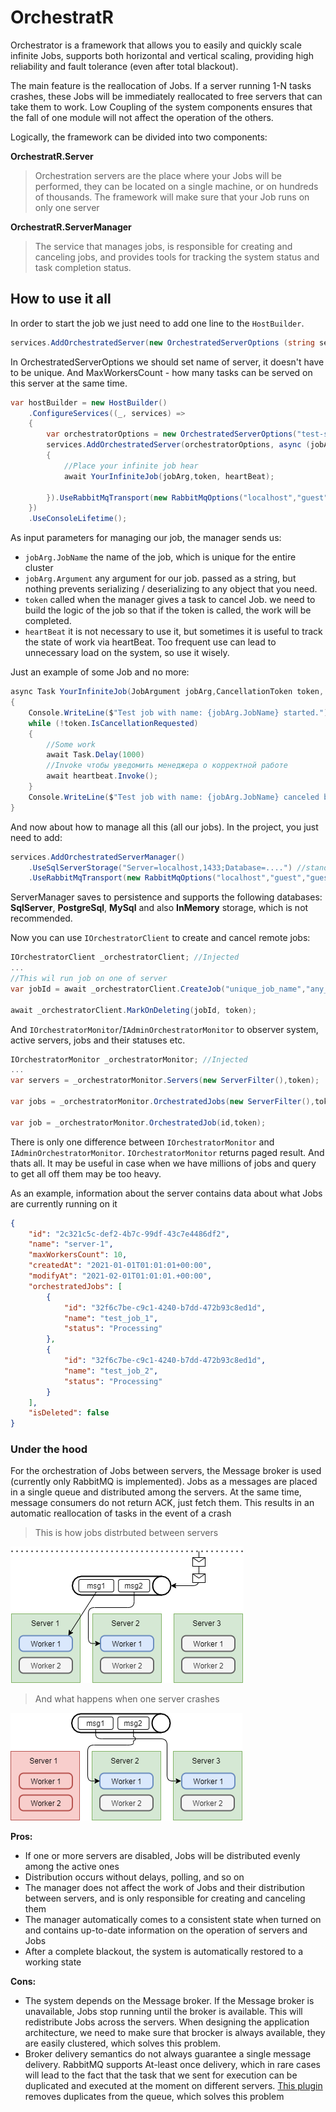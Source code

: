 # OrchestratR
Orchestrator is a framework that allows you to easily and quickly scale infinite Jobs, supports both horizontal and vertical scaling, providing high reliability and fault tolerance (even after total blackout).

The main feature is the reallocation of Jobs. If a server running 1-N tasks crashes, these Jobs will be immediately reallocated to free servers that can take them to work. Low Coupling of the system components ensures that the fall of one module will not affect the operation of the others.

Logically, the framework can be divided into two components:

**OrchestratR.Server**
>Orchestration servers are the place where your Jobs will be performed, they can be located on a single machine, or on hundreds of thousands. The framework will make sure that your Job runs on only one server

**OrchestratR.ServerManager**
>The service that manages jobs, is responsible for creating and canceling jobs, and provides tools for tracking the system status and task completion status.

## How to use it all

In order to start the job we just need to add one line to the `HostBuilder`.
```csharp
services.AddOrchestratedServer(new OrchestratedServerOptions (string serverName, int maxWokrersCount))
```
In OrchestratedServerOptions we should set name of server, it doesn't have to be unique. And MaxWorkersCount - how many tasks can be served on this server at the same time.
```csharp
var hostBuilder = new HostBuilder()
    .ConfigureServices((_, services) =>
    {
        var orchestratorOptions = new OrchestratedServerOptions("test-server", 10);
        services.AddOrchestratedServer(orchestratorOptions, async (jobArg, token, heartBeat) =>
        {
            //Place your infinite job hear
            await YourInfiniteJob(jobArg,token, heartBeat);
            
        }).UseRabbitMqTransport(new RabbitMqOptions("localhost","guest","guest"));
    })
    .UseConsoleLifetime();
```
As input parameters for managing our job, the manager sends us:
- `jobArg.JobName` the name of the job, which is unique for the entire cluster
- `jobArg.Argument` any argument for our job. passed as a string, but nothing prevents serializing / deserializing to any object that you need.
- `token` called when the manager gives a task to cancel Job. we need to build the logic of the job so that if the token is called, the work will be completed.
- `heartBeat` it is not necessary to use it, but sometimes it is useful to track the state of work via heartBeat.
Too frequent use can lead to unnecessary load on the system, so use it wisely.

Just an example of some Job and no more:
```csharp
async Task YourInfiniteJob(JobArgument jobArg,CancellationToken token, Func<Task> heartbeat)
{
    Console.WriteLine($"Test job with name: {jobArg.JobName} started.")
    while (!token.IsCancellationRequested) 
    {
        //Some work
        await Task.Delay(1000)
        //Invoke чтобы уведомить менеджера о корректной работе  
        await heartbeat.Invoke();
    }
    Console.WriteLine($"Test job with name: {jobArg.JobName} canceled by manager.")
}
```

And now about how to manage all this (all our jobs). In the project, you just need to add:
```csharp
services.AddOrchestratedServerManager()
    .UseSqlServerStorage("Server=localhost,1433;Database=....") //standart conncetion string.
    .UseRabbitMqTransport(new RabbitMqOptions("localhost","guest","guest"));
``` 
ServerManager saves to persistence and supports the following databases: **SqlServer**, **PostgreSql**, **MySql** and also **InMemory** storage, which is not recommended. 

Now you can use `IOrchestratorClient` to create and cancel remote jobs:
```csharp
IOrchestratorClient _orchestratorClient; //Injected
...
//This wil run job on one of server
var jobId = await _orchestratorClient.CreateJob("unique_job_name","any_argument", token);

await _orchestratorClient.MarkOnDeleting(jobId, token);
```   
And `IOrchestratorMonitor`/`IAdminOrchestratorMonitor` to observer system, active servers, jobs and their statuses etc.
```csharp
IOrchestratorMonitor _orchestratorMonitor; //Injected
...
var servers = _orchestratorMonitor.Servers(new ServerFilter(),token);

var jobs = _orchestratorMonitor.OrchestratedJobs(new ServerFilter(),token);

var job = _orchestratorMonitor.OrchestratedJob(id,token);
```
There is only one difference between `IOrchestratorMonitor` and `IAdminOrchestratorMonitor`. `IOrchestratorMonitor` returns paged result. And thats all. It may be useful in case when we have millions of jobs and query to get all off them may be too heavy.

As an example, information about the server contains data about what Jobs are currently running on it
```json
{
    "id": "2c321c5c-def2-4b7c-99df-43c7e4486df2",
    "name": "server-1",
    "maxWorkersCount": 10,
    "createdAt": "2021-01-01T01:01:01+00:00",
    "modifyAt": "2021-02-01T01:01:01.+00:00",
    "orchestratedJobs": [
        {
            "id": "32f6c7be-c9c1-4240-b7dd-472b93c8ed1d",
            "name": "test_job_1",
            "status": "Processing"
        },
        {
            "id": "32f6c7be-c9c1-4240-b7dd-472b93c8ed1d",
            "name": "test_job_2",
            "status": "Processing"
        }
    ],
    "isDeleted": false
}
```

### Under the hood
For the orchestration of Jobs between servers, the Message broker is used (currently only RabbitMQ is implemented). Jobs as a messages are placed in a single queue and distributed among the servers. At the same time, message consumers do not return ACK, just fetch them. This results in an automatic reallocation of tasks in the event of a crash
>This is how jobs distrbuted between servers

![](https://github.com/dkzkv/OrchestratR/blob/main/assets/images/normal-case.png?raw=true)

>And what happens when one server crashes

![](https://github.com/dkzkv/OrchestratR/blob/main/assets/images/error-case.png?raw=true)

**Pros:**
- If one or more servers are disabled, Jobs will be distributed evenly among the active ones
- Distribution occurs without delays, polling, and so on
- The manager does not affect the work of Jobs and their distribution between servers, and is only responsible for creating and canceling them
- The manager automatically comes to a consistent state when turned on and contains up-to-date information on the operation of servers and Jobs
- After a complete blackout, the system is automatically restored to a working state

**Cons:**
- The system depends on the Message broker. If the Message broker is unavailable, Jobs stop running until the broker is available. This will redistribute Jobs across the servers. When designing the application architecture, we need to make sure that brocker is always available, they are easily clustered, which solves this problem.
- Broker delivery semantics do not always guarantee a single message delivery. RabbitMQ supports At-least once delivery, which in rare cases will lead to the fact that the task that we sent for execution can be duplicated and executed at the moment on different servers. [This plugin](https://github.com/noxdafox/rabbitmq-message-deduplication) removes duplicates from the queue, which solves this problem
